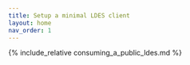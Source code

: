 ```yaml
---
title: Setup a minimal LDES client
layout: home
nav_order: 1
---
```


{% include_relative  consuming_a_public_ldes.md %}